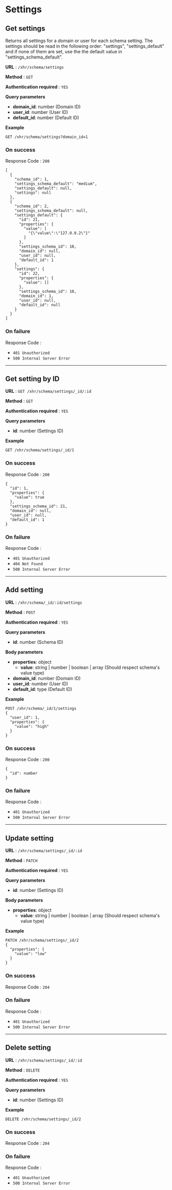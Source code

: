# Settings

<a name="getsettings"></a>

## Get settings

Returns all settings for a domain or user for each schema setting. The settings should be read in the following order: "settings", "settings_default" and if none of them are set, use the the default value in "settings_schema_default".

**URL** : `/xhr/schema/settings`

**Method** : `GET`

**Authentication required** : `YES`

**Query parameters**

- **domain_id**: number (Domain ID)
- **user_id**: number (User ID)
- **default_id**: number (Default ID)

**Example**

```
GET /xhr/schema/settings?domain_id=1
```

### On success

Response Code : `200`

```
[
  {
    "schema_id": 1,
    "settings_schema_default": "medium",
    "settings_default": null,
    "settings": null
  },
  {
    "schema_id": 2,
    "settings_schema_default": null,
    "settings_default": {
      "id": 21,
      "properties": {
        "value": [
          "{\"value\":\"127.0.0.2\"}"
        ]
      },
      "settings_schema_id": 10,
      "domain_id": null,
      "user_id": null,
      "default_id": 1
    },
    "settings": {
      "id": 22,
      "properties": {
        "value": []
      },
      "settings_schema_id": 10,
      "domain_id": 1,
      "user_id": null,
      "default_id": null
    }
  }
]
```

### On failure

Response Code :

- `401 Unauthorized`
- `500 Internal Server Error`

---

<a name="getsettingbyid"></a>

## Get setting by ID

**URL** : `GET /xhr/schema/settings/_id/:id`

**Method** : `GET`

**Authentication required** : `YES`

**Query parameters**

- **id**: number (Settings ID)

**Example**

```
GET /xhr/schema/settings/_id/1
```

### On success

Response Code : `200`

```
{
  "id": 1,
  "properties": {
    "value": true
  },
  "settings_schema_id": 21,
  "domain_id": null,
  "user_id": null,
  "default_id": 1
}
```

### On failure

Response Code :

- `401 Unauthorized`
- `404 Not Found`
- `500 Internal Server Error`

---

<a name="addsetting"></a>

## Add setting

**URL** : `/xhr/schema/_id/:id/settings`

**Method** : `POST`

**Authentication required** : `YES`

**Query parameters**

- **id**: number (Schema ID)

**Body parameters**

- **properties**: object
  - **value**: string | number | boolean | array (Should respect schema's value type)
- **domain_id**: number (Domain ID)
- **user_id**: number (User ID)
- **default_id**: type (Default ID)

**Example**

```
POST /xhr/schema/_id/1/settings
{
  "user_id": 1,
  "properties": {
    "value": "high"
  }
}
```

### On success

Response Code : `200`

```
{
  "id": number
}
```

### On failure

Response Code :

- `401 Unauthorized`
- `500 Internal Server Error`

---

<a name="updatesetting"></a>

## Update setting

**URL** : `/xhr/schema/settings/_id/:id`

**Method** : `PATCH`

**Authentication required** : `YES`

**Query parameters**

- **id**: number (Settings ID)

**Body parameters**

- **properties**: object
  - **value**: string | number | boolean | array (Should respect schema's value type)

**Example**

```
PATCH /xhr/schema/settings/_id/2
{
  "properties": {
    "value": "low"
  }
}
```

### On success

Response Code : `204`

### On failure

Response Code :

- `401 Unauthorized`
- `500 Internal Server Error`

---

<a name="deletesetting"></a>

## Delete setting

**URL** : `/xhr/schema/settings/_id/:id`

**Method** : `DELETE`

**Authentication required** : `YES`

**Query parameters**

- **id**: number (Settings ID)

**Example**

```
DELETE /xhr/schema/settings/_id/2
```

### On success

Response Code : `204`

### On failure

Response Code :

- `401 Unauthorized`
- `500 Internal Server Error`
